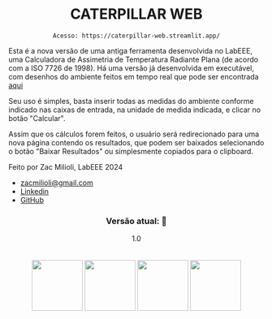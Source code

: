 <div align="center">

# CATERPILLAR WEB 
    Acesso: https://caterpillar-web.streamlit.app/
</div>


Esta é a nova versão de uma antiga ferramenta desenvolvida no LabEEE, 
uma Calculadora de Assimetria de Temperatura Radiante Plana 
(de acordo com a ISO 7726 de 1998). Há uma versão já desenvolvida em executável, 
com desenhos do ambiente feitos em tempo real que pode ser 
encontrada [aqui](https://github.com/labeee/Caterpillar-CATeRP) 

Seu uso é simples, basta inserir todas as medidas do
ambiente conforme indicado nas caixas de entrada, na unidade de medida indicada,
e clicar no botão "Calcular".

Assim que os cálculos forem feitos, o usuário será
redirecionado para uma nova página contendo os resultados, que
podem ser baixados selecionando o botão "Baixar Resultados" ou simplesmente
copiados para o clipboard.
    
Feito por Zac Milioli, LabEEE 2024
- zacmilioli@gmail.com
- [Linkedin](https://www.linkedin.com/in/zac-milioli/)
- [GitHub](https://github.com/Zac-Milioli)

<div align="center">
<h3><strong>Versão atual: 🎉</strong></h3> 
1.0
<br>
</div>

<br>
<br>
<div align="center">
    <img src="static/icon_default.ico" alt="" width=100 height=100>
    <img src="static/icon_Sakura.ico" alt="" width=100 height=100>
    <img src="static/icon_Steel.ico" alt="" width=100 height=100>
    <img src="static/icon_Console.ico" alt="" width=100 height=100>
</div>